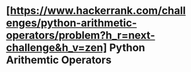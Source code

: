 # [https://www.hackerrank.com/challenges/python-arithmetic-operators/problem?h_r=next-challenge&h_v=zen] Python Arithemtic Operators